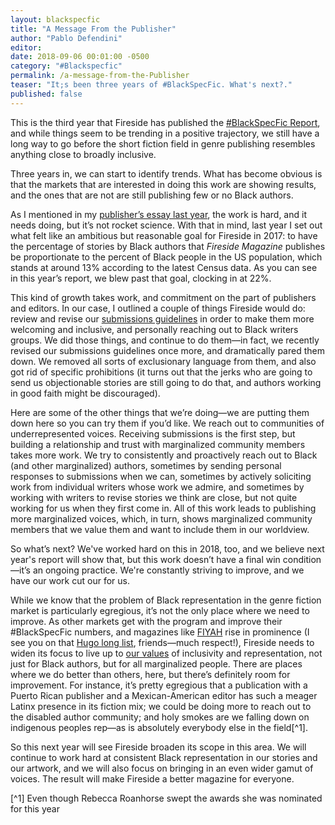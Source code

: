 ```yaml
---
layout: blackspecfic
title: "A Message From the Publisher"
author: "Pablo Defendini"
editor:
date: 2018-09-06 00:01:00 -0500
category: "#Blackspecfic"
permalink: /a-message-from-the-Publisher
teaser: "It;s been three years of #BlackSpecFic. What's next?."
published: false
---
```


This is the third year that Fireside has published the [#BlackSpecFic Report](https://firesidefiction.com/blackspecfic-2017), and while things seem to be trending in a positive trajectory, we still have a long way to go before the short fiction field in genre publishing resembles anything close to broadly inclusive.

Three years in, we can start to identify trends. What has become obvious is that the markets that are interested in doing this work are showing results, and the ones that are not are still publishing few or no Black authors.

As I mentioned in my [publisher’s essay last year](https://firesidefiction.com/its-up-to-us), the work is hard, and it needs doing, but it’s not rocket science. With that in mind, last year I set out what felt like an ambitious but reasonable goal for Fireside in 2017: to have the percentage of stories by Black authors that _Fireside Magazine_ publishes be proportionate to the percent of Black people in the US population, which stands at around 13% according to the latest Census data. As you can see in this year’s report, we blew past that goal, clocking in at 22%.

This kind of growth takes work, and commitment on the part of publishers and editors. In our case, I outlined a couple of things Fireside would do: review and revise our [submissions guidelines](https://firesidefiction.com/submissions) in order to make them more welcoming and inclusive, and personally reaching out to Black writers groups. We did those things, and continue to do them—in fact, we recently revised our submissions guidelines once more, and dramatically pared them down. We removed all sorts of exclusionary language from them, and also got rid of specific prohibitions (it turns out that the jerks who are going to send us objectionable stories are still going to do that, and authors working in good faith might be discouraged).

Here are some of the other things that we’re doing—we are putting them down here so you can try them if you’d like. We reach out to communities of underrepresented voices. Receiving submissions is the first step, but building a relationship and trust with marginalized community members takes more work. We try to consistently and proactively reach out to Black (and other marginalized) authors, sometimes by sending personal responses to submissions when we can, sometimes by actively soliciting work from individual writers whose work we admire, and sometimes by  working with writers to revise stories we think are close, but not quite working for us when they first come in. All of this work leads to publishing more marginalized voices, which, in turn, shows marginalized community members that we value them and want to include them in our worldview.

So what’s next? We've worked hard on this in 2018, too, and we believe next year's report will show that, but this work doesn’t have a final win condition—it’s an ongoing practice. We're constantly striving to improve, and we have our work cut our for us.

While we know that the problem of Black representation in the genre fiction market is particularly egregious, it’s not the only place where we need to improve. As other markets get with the program and improve their #BlackSpecFic numbers, and magazines like [FIYAH](https://www.fiyahlitmag.com) rise in prominence (I see you on that [Hugo long list](https://www.worldcon76.org/images/publications/2018DetailedResults.pdf), friends—much respect!), Fireside needs to widen its focus to live up to [our values](https://firesidefiction.com/values) of inclusivity and representation, not just for Black authors, but for all marginalized people. There are places where we do better than others, here, but there’s definitely room for improvement. For instance, it’s pretty egregious that a publication with a Puerto Rican publisher and a Mexican-American editor has such a meager Latinx presence in its fiction mix; we could be doing more to reach out to the disabled author community; and holy smokes are we falling down on indigenous peoples rep—as is absolutely everybody else in the field[^1].

So this next year will see Fireside broaden its scope in this area. We will continue to work hard at consistent Black representation in our stories and our artwork, and we will also focus on bringing in an even wider gamut of voices. The result will make Fireside a better magazine for everyone.

[^1] Even though Rebecca Roanhorse swept the awards she was nominated for this year

